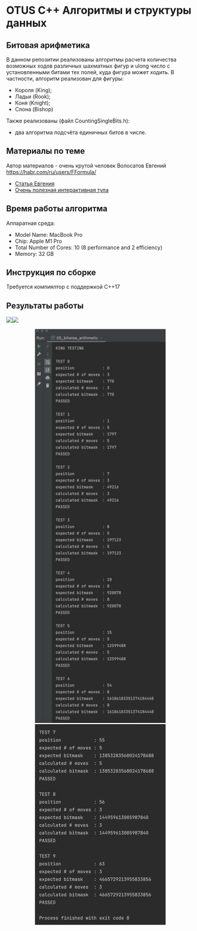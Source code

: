 # OTUS C++ Алгоритмы и структуры данных

## Битовая арифметика

В данном репозитии реализованы алгоритмы расчета количества возможных ходов различных шахматных фигур
и ulong число с установленными битами тех полей, куда фигура может ходить. В частности, алгоритм реализован для фигуры:
- Короля (King);
- Ладьи (Rook);
- Коня (Knight);
- Слона (Bishop)

Также реализованы (файл CountingSingleBits.h): 
- два алгоритма подсчёта единичных битов в числе.

## Материалы по теме
Автор материалов - очень крутой человек Волосатов Евгений https://habr.com/ru/users/FFormula/ 
- [Статья Евгения](https://habr.com/ru/company/otus/blog/476510/)
- [Очень полезная интерактивная тула](https://gekomad.github.io/Cinnamon/BitboardCalculator/)

## Время работы алгоритма
Аппаратная среда:
- Model Name: MacBook Pro
- Chip:	Apple M1 Pro
- Total Number of Cores: 10 (8 performance and 2 efficiency)
- Memory: 32 GB

## Инструкция по сборке

Требуется компиялтор с поддержкой C++17

## Результаты работы
![](src/Pic1.png)![](src/Pic2.png)

<p align="center">
  <img src="additional/King1.png" width="350">
  <img src="additional/King2.png" width="350">
</p>
